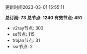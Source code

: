 更新时间2023-03-01 15:55:11

**总订阅: 73**
**总节点: 1240**
**有效节点: 451**
- v2ray节点: 303
- ss节点: 115
- trojan节点: 31
- ssr节点: 2
